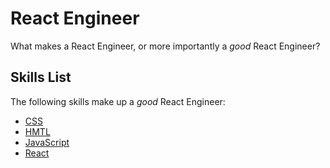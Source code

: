 # React Engineer

What makes a React Engineer, or more importantly a _good_ React Engineer?

## Skills List

The following skills make up a _good_ React Engineer:

* [CSS](../../skills/technical/languages/css.md)
* [HMTL](../../skills/technical/languages/html.md)
* [JavaScript](../../skills/technical/languages/javascript.md)
* [React](../../skills/technical/frameworks/react.md)